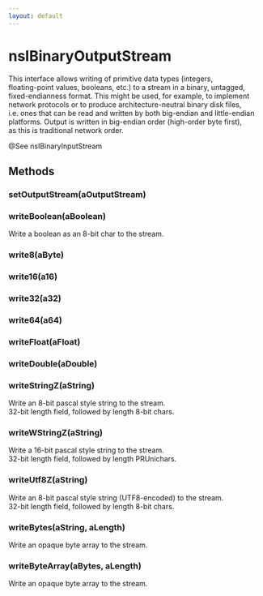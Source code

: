 ```yaml
---
layout: default
---
```


# nsIBinaryOutputStream #
  
This interface allows writing of primitive data types (integers,  
floating-point values, booleans, etc.) to a stream in a binary, untagged,  
fixed-endianness format.  This might be used, for example, to implement  
network protocols or to produce architecture-neutral binary disk files,  
i.e. ones that can be read and written by both big-endian and little-endian  
platforms.  Output is written in big-endian order (high-order byte first),  
as this is traditional network order.  
  
@See nsIBinaryInputStream  
  

## Methods ##

### setOutputStream(aOutputStream) ###

### writeBoolean(aBoolean) ###
  
Write a boolean as an 8-bit char to the stream.  
  

### write8(aByte) ###

### write16(a16) ###

### write32(a32) ###

### write64(a64) ###

### writeFloat(aFloat) ###

### writeDouble(aDouble) ###

### writeStringZ(aString) ###
  
Write an 8-bit pascal style string to the stream.  
32-bit length field, followed by length 8-bit chars.  
  

### writeWStringZ(aString) ###
  
Write a 16-bit pascal style string to the stream.  
32-bit length field, followed by length PRUnichars.  
  

### writeUtf8Z(aString) ###
  
Write an 8-bit pascal style string (UTF8-encoded) to the stream.  
32-bit length field, followed by length 8-bit chars.  
  

### writeBytes(aString, aLength) ###
  
Write an opaque byte array to the stream.  
  

### writeByteArray(aBytes, aLength) ###
  
Write an opaque byte array to the stream.  
  
